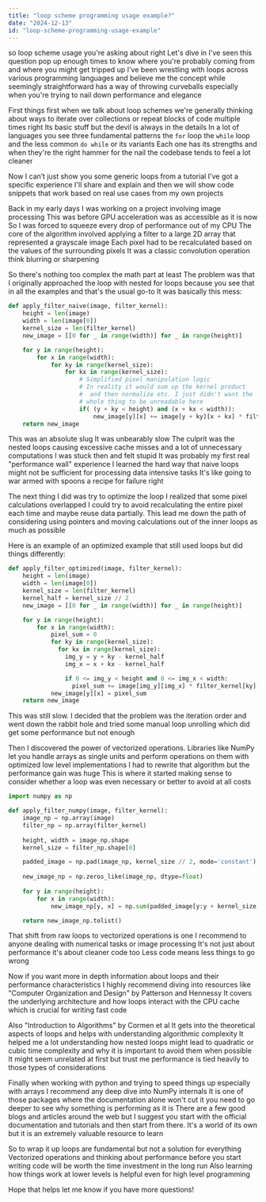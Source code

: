 ```yaml
---
title: "loop scheme programming usage example?"
date: "2024-12-13"
id: "loop-scheme-programming-usage-example"
---
```


 so loop scheme usage you're asking about right Let's dive in I've seen this question pop up enough times to know where you're probably coming from and where you might get tripped up I've been wrestling with loops across various programming languages and believe me the concept while seemingly straightforward has a way of throwing curveballs especially when you're trying to nail down performance and elegance

First things first when we talk about loop schemes we're generally thinking about ways to iterate over collections or repeat blocks of code multiple times right Its basic stuff but the devil is always in the details In a lot of languages you see three fundamental patterns the `for` loop the `while` loop and the less common `do while` or its variants Each one has its strengths and when they're the right hammer for the nail the codebase tends to feel a lot cleaner

Now I can’t just show you some generic loops from a tutorial I've got a specific experience I'll share and explain and then we will show code snippets that work based on real use cases from my own projects

Back in my early days I was working on a project involving image processing This was before GPU acceleration was as accessible as it is now So I was forced to squeeze every drop of performance out of my CPU The core of the algorithm involved applying a filter to a large 2D array that represented a grayscale image Each pixel had to be recalculated based on the values of the surrounding pixels It was a classic convolution operation think blurring or sharpening

So there's nothing too complex the math part at least The problem was that I originally approached the loop with nested for loops because you see that in all the examples and that's the usual go-to It was basically this mess:

```python
def apply_filter_naive(image, filter_kernel):
    height = len(image)
    width = len(image[0])
    kernel_size = len(filter_kernel)
    new_image = [[0 for _ in range(width)] for _ in range(height)]

    for y in range(height):
        for x in range(width):
            for ky in range(kernel_size):
                for kx in range(kernel_size):
                    # Simplified pixel manipulation logic
                    # In reality it would sum up the kernel product
                    #  and then normalize etc. I just didn't want the
                    # whole thing to be unreadable here
                    if( (y + ky < height) and (x + kx < width)):
                        new_image[y][x] += image[y + ky][x + kx] * filter_kernel[ky][kx]
    return new_image
```

This was an absolute slug It was unbearably slow The culprit was the nested loops causing excessive cache misses and a lot of unnecessary computations I was stuck then and felt stupid It was probably my first real "performance wall" experience I learned the hard way that naive loops might not be sufficient for processing data intensive tasks It's like going to war armed with spoons a recipe for failure right

The next thing I did was try to optimize the loop I realized that some pixel calculations overlapped I could try to avoid recalculating the entire pixel each time and maybe reuse data partially. This lead me down the path of considering using pointers and moving calculations out of the inner loops as much as possible

Here is an example of an optimized example that still used loops but did things differently:

```python
def apply_filter_optimized(image, filter_kernel):
    height = len(image)
    width = len(image[0])
    kernel_size = len(filter_kernel)
    kernel_half = kernel_size // 2
    new_image = [[0 for _ in range(width)] for _ in range(height)]

    for y in range(height):
        for x in range(width):
            pixel_sum = 0
            for ky in range(kernel_size):
              for kx in range(kernel_size):
                img_y = y + ky - kernel_half
                img_x = x + kx - kernel_half

                if 0 <= img_y < height and 0 <= img_x < width:
                  pixel_sum += image[img_y][img_x] * filter_kernel[ky][kx]
            new_image[y][x] = pixel_sum
    return new_image
```

This was still slow. I decided that the problem was the iteration order and went down the rabbit hole and tried some manual loop unrolling which did get some performance but not enough

Then I discovered the power of vectorized operations. Libraries like NumPy let you handle arrays as single units and perform operations on them with optimized low level implementations I had to rewrite that algorithm but the performance gain was huge This is where it started making sense to consider whether a loop was even necessary or better to avoid at all costs

```python
import numpy as np

def apply_filter_numpy(image, filter_kernel):
    image_np = np.array(image)
    filter_np = np.array(filter_kernel)
    
    height, width = image_np.shape
    kernel_size = filter_np.shape[0]

    padded_image = np.pad(image_np, kernel_size // 2, mode='constant')
    
    new_image_np = np.zeros_like(image_np, dtype=float)
    
    for y in range(height):
        for x in range(width):
            new_image_np[y, x] = np.sum(padded_image[y:y + kernel_size, x:x+kernel_size] * filter_np)

    return new_image_np.tolist()
```

That shift from raw loops to vectorized operations is one I recommend to anyone dealing with numerical tasks or image processing It's not just about performance it's about cleaner code too Less code means less things to go wrong

Now if you want more in depth information about loops and their performance characteristics I highly recommend diving into resources like "Computer Organization and Design" by Patterson and Hennessy It covers the underlying architecture and how loops interact with the CPU cache which is crucial for writing fast code

Also "Introduction to Algorithms" by Cormen et al It gets into the theoretical aspects of loops and helps with understanding algorithmic complexity It helped me a lot understanding how nested loops might lead to quadratic or cubic time complexity and why it is important to avoid them when possible It might seem unrelated at first but trust me performance is tied heavily to those types of considerations

Finally when working with python and trying to speed things up especially with arrays I recommend any deep dive into NumPy internals It is one of those packages where the documentation alone won't cut it you need to go deeper to see why something is performing as it is There are a few good blogs and articles around the web but I suggest you start with the official documentation and tutorials and then start from there. It's a world of its own but it is an extremely valuable resource to learn

So to wrap it up loops are fundamental but not a solution for everything Vectorized operations and thinking about performance before you start writing code will be worth the time investment in the long run Also learning how things work at lower levels is helpful even for high level programming

Hope that helps let me know if you have more questions!
